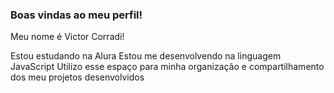### Boas vindas ao meu perfil!
Meu nome é Victor Corradi!

Estou estudando na Alura
Estou me desenvolvendo na linguagem JavaScript
Utilizo esse espaço para minha organização e compartilhamento dos meu projetos desenvolvidos


<!--
**zcorradiz23/zcorradiz23** is a ✨ _special_ ✨ repository because its `README.md` (this file) appears on your GitHub profile.

Here are some ideas to get you started:

- 🔭 I’m currently working on ...
- 🌱 I’m currently learning ...
- 👯 I’m looking to collaborate on ...
- 🤔 I’m looking for help with ...
- 💬 Ask me about ...
- 📫 How to reach me: ...
- 😄 Pronouns: ...
- ⚡ Fun fact: ...
-->
